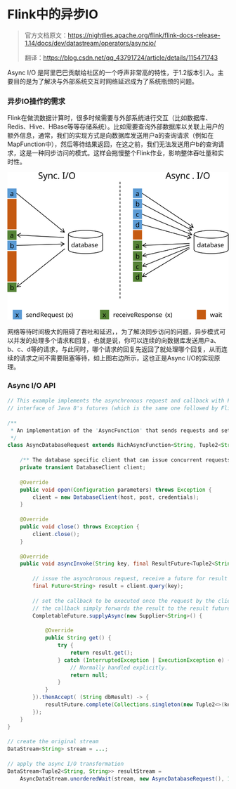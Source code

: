 # Flink中的异步IO

> 官方文档原文：https://nightlies.apache.org/flink/flink-docs-release-1.14/docs/dev/datastream/operators/asyncio/
>
> 翻译：https://blog.csdn.net/qq_43791724/article/details/115471743

Async I/O 是阿里巴巴贡献给社区的一个呼声非常高的特性，于1.2版本引入。主要目的是为了解决与外部系统交互时网络延迟成为了系统瓶颈的问题。

### 异步IO操作的需求

Flink在做流数据计算时，很多时候需要与外部系统进行交互（比如数据库、Redis、Hive、HBase等等存储系统）。比如需要查询外部数据库以关联上用户的额外信息，通常，我们的实现方式是向数据库发送用户a的查询请求（例如在MapFunction中），然后等待结果返回，在这之前，我们无法发送用户b的查询请求，这是一种同步访问的模式。这样会拖慢整个Flink作业，影响整体吞吐量和实时性。

![img](../../images/async_io.svg)

网络等待时间极大的阻碍了吞吐和延迟，，为了解决同步访问的问题，异步模式可以并发的处理多个请求和回复，也就是说，你可以连续的向数据库发送用户a、b、c、d等的请求，与此同时，哪个请求的回复先返回了就处理哪个回复，从而连续的请求之间不需要阻塞等待，如上图右边所示，这也正是Async I/O的实现原理。

### Async I/O API

```java
// This example implements the asynchronous request and callback with Futures that have the
// interface of Java 8's futures (which is the same one followed by Flink's Future)

/**
 * An implementation of the 'AsyncFunction' that sends requests and sets the callback.
 */
class AsyncDatabaseRequest extends RichAsyncFunction<String, Tuple2<String, String>> {

    /** The database specific client that can issue concurrent requests with callbacks */
    private transient DatabaseClient client;

    @Override
    public void open(Configuration parameters) throws Exception {
        client = new DatabaseClient(host, post, credentials);
    }

    @Override
    public void close() throws Exception {
        client.close();
    }

    @Override
    public void asyncInvoke(String key, final ResultFuture<Tuple2<String, String>> resultFuture) throws Exception {

        // issue the asynchronous request, receive a future for result
        final Future<String> result = client.query(key);

        // set the callback to be executed once the request by the client is complete
        // the callback simply forwards the result to the result future
        CompletableFuture.supplyAsync(new Supplier<String>() {

            @Override
            public String get() {
                try {
                    return result.get();
                } catch (InterruptedException | ExecutionException e) {
                    // Normally handled explicitly.
                    return null;
                }
            }
        }).thenAccept( (String dbResult) -> {
            resultFuture.complete(Collections.singleton(new Tuple2<>(key, dbResult)));
        });
    }
}

// create the original stream
DataStream<String> stream = ...;

// apply the async I/O transformation
DataStream<Tuple2<String, String>> resultStream =
    AsyncDataStream.unorderedWait(stream, new AsyncDatabaseRequest(), 1000, TimeUnit.MILLISECONDS, 100);
```



